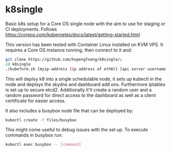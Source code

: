 # k8single

Basic k8s setup for a Core OS single node with the aim to use for staging or CI deployments. Follows https://coreos.com/kubernetes/docs/latest/getting-started.html

This version has been tested with Container Linux installed on KVM VPS. It requires a Core OS instance running, then connect to it and:

```bash
git clone https://github.com/hopengfoong/k8single/; 
cd k8single
./kubeform.sh [myip-address (ip address of eth0)] [api server username] [api server password] [DNS entry for K8s apiserver (optional)]
```

This will deploy k8 into a single schedulable node, it sets up kubectl in the node and deploys the skydns and dashboard add ons. Furthermore iptables is set up to secure etcd2.
Additionally it'll create a random user and a random password for direct access to the dashboard as well as a client certificate for easier access.

It also includes a busybox node file that can be deployed by:
```bash
kubectl create -f files/busybox
```

This might come useful to debug issues with the set up. To execute commands in busybox run:
```bash
kubectl exec busybox -- [command]
```
